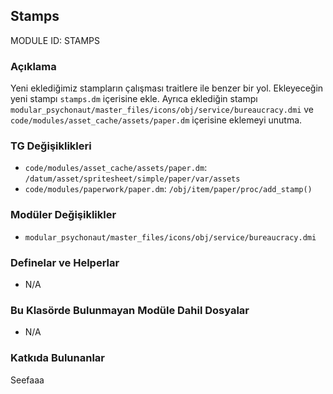 ## Stamps

MODULE ID: STAMPS

### Açıklama

Yeni eklediğimiz stampların çalışması traitlere ile benzer bir yol. Ekleyeceğin yeni stampı `stamps.dm` içerisine ekle. Ayrıca eklediğin stampı `modular_psychonaut/master_files/icons/obj/service/bureaucracy.dmi` ve `code/modules/asset_cache/assets/paper.dm` içerisine eklemeyi unutma.

### TG Değişiklikleri

- `code/modules/asset_cache/assets/paper.dm`: `/datum/asset/spritesheet/simple/paper/var/assets`
- `code/modules/paperwork/paper.dm`: `/obj/item/paper/proc/add_stamp()`

### Modüler Değişiklikler

- `modular_psychonaut/master_files/icons/obj/service/bureaucracy.dmi`

### Definelar ve Helperlar

- N/A

### Bu Klasörde Bulunmayan Modüle Dahil Dosyalar

- N/A

### Katkıda Bulunanlar

Seefaaa

<!-- Bir stamp eklediysen adını buraya yazma, sadece eklediğin müdüle yazman yeterli. -->
